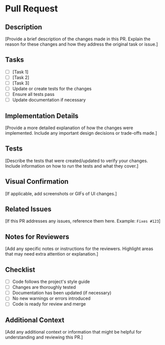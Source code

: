# Pull Request

## Description

[Provide a brief description of the changes made in this PR. Explain the reason for these changes and how they address the original task or issue.]

## Tasks

- [ ] [Task 1]
- [ ] [Task 2]
- [ ] [Task 3]
- [ ] Update or create tests for the changes
- [ ] Ensure all tests pass
- [ ] Update documentation if necessary

## Implementation Details

[Provide a more detailed explanation of how the changes were implemented. Include any important design decisions or trade-offs made.]

## Tests

[Describe the tests that were created/updated to verify your changes. Include information on how to run the tests and what they cover.]

## Visual Confirmation

[If applicable, add screenshots or GIFs of UI changes.]

## Related Issues

[If this PR addresses any issues, reference them here. Example: `Fixes #123`]

## Notes for Reviewers

[Add any specific notes or instructions for the reviewers. Highlight areas that may need extra attention or explanation.]

## Checklist

- [ ] Code follows the project's style guide
- [ ] Changes are thoroughly tested
- [ ] Documentation has been updated (if necessary)
- [ ] No new warnings or errors introduced
- [ ] Code is ready for review and merge

## Additional Context

[Add any additional context or information that might be helpful for understanding and reviewing this PR.]
